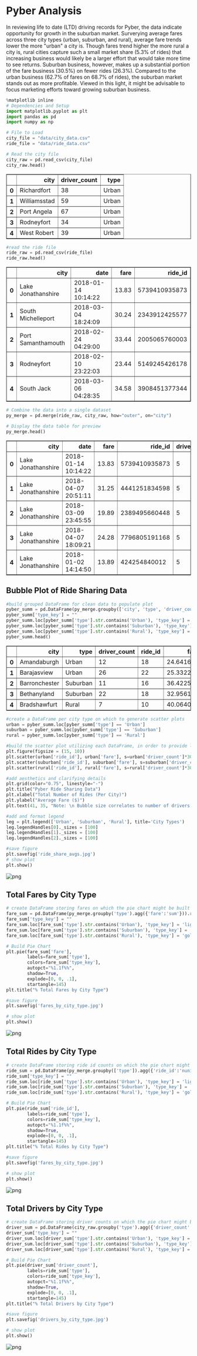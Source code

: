
# Pyber Analysis

In reviewing life to date (LTD) driving records for Pyber, the data indicate opportunity for growth in the suburban market. Surverying average fares across three city types (urban, suburban, and rural), average fare trends lower the more "urban" a city is. Though fares trend higher the more rural a city is, rural cities capture such a small market share (5.3% of rides) that increasing business would likely be a larger effort that would take more time to see returns. Suburban business, however, makes up a substantial portion of the fare business (30.5%) on fewer rides (26.3%). Compared to the urban business (62.7% of fares on 68.7% of rides), the suburban market stands out as more profitable. Viewed in this light, it might be advisable to focus marketing efforts toward growing suburban business.


```python
%matplotlib inline
# Dependencies and Setup
import matplotlib.pyplot as plt
import pandas as pd
import numpy as np

# File to Load
city_file = "data/city_data.csv"
ride_file = "data/ride_data.csv"

# Read the city file
city_raw = pd.read_csv(city_file)
city_raw.head()
```




<div>
<table border="1" class="dataframe">
  <thead>
    <tr style="text-align: right;">
      <th></th>
      <th>city</th>
      <th>driver_count</th>
      <th>type</th>
    </tr>
  </thead>
  <tbody>
    <tr>
      <th>0</th>
      <td>Richardfort</td>
      <td>38</td>
      <td>Urban</td>
    </tr>
    <tr>
      <th>1</th>
      <td>Williamsstad</td>
      <td>59</td>
      <td>Urban</td>
    </tr>
    <tr>
      <th>2</th>
      <td>Port Angela</td>
      <td>67</td>
      <td>Urban</td>
    </tr>
    <tr>
      <th>3</th>
      <td>Rodneyfort</td>
      <td>34</td>
      <td>Urban</td>
    </tr>
    <tr>
      <th>4</th>
      <td>West Robert</td>
      <td>39</td>
      <td>Urban</td>
    </tr>
  </tbody>
</table>
</div>




```python
#read the ride file
ride_raw = pd.read_csv(ride_file)
ride_raw.head()
```




<div>
<table border="1" class="dataframe">
  <thead>
    <tr style="text-align: right;">
      <th></th>
      <th>city</th>
      <th>date</th>
      <th>fare</th>
      <th>ride_id</th>
    </tr>
  </thead>
  <tbody>
    <tr>
      <th>0</th>
      <td>Lake Jonathanshire</td>
      <td>2018-01-14 10:14:22</td>
      <td>13.83</td>
      <td>5739410935873</td>
    </tr>
    <tr>
      <th>1</th>
      <td>South Michelleport</td>
      <td>2018-03-04 18:24:09</td>
      <td>30.24</td>
      <td>2343912425577</td>
    </tr>
    <tr>
      <th>2</th>
      <td>Port Samanthamouth</td>
      <td>2018-02-24 04:29:00</td>
      <td>33.44</td>
      <td>2005065760003</td>
    </tr>
    <tr>
      <th>3</th>
      <td>Rodneyfort</td>
      <td>2018-02-10 23:22:03</td>
      <td>23.44</td>
      <td>5149245426178</td>
    </tr>
    <tr>
      <th>4</th>
      <td>South Jack</td>
      <td>2018-03-06 04:28:35</td>
      <td>34.58</td>
      <td>3908451377344</td>
    </tr>
  </tbody>
</table>
</div>




```python
# Combine the data into a single dataset
py_merge = pd.merge(ride_raw, city_raw, how="outer", on="city")

# Display the data table for preview
py_merge.head()
```




<div>
<table border="1" class="dataframe">
  <thead>
    <tr style="text-align: right;">
      <th></th>
      <th>city</th>
      <th>date</th>
      <th>fare</th>
      <th>ride_id</th>
      <th>driver_count</th>
      <th>type</th>
    </tr>
  </thead>
  <tbody>
    <tr>
      <th>0</th>
      <td>Lake Jonathanshire</td>
      <td>2018-01-14 10:14:22</td>
      <td>13.83</td>
      <td>5739410935873</td>
      <td>5</td>
      <td>Urban</td>
    </tr>
    <tr>
      <th>1</th>
      <td>Lake Jonathanshire</td>
      <td>2018-04-07 20:51:11</td>
      <td>31.25</td>
      <td>4441251834598</td>
      <td>5</td>
      <td>Urban</td>
    </tr>
    <tr>
      <th>2</th>
      <td>Lake Jonathanshire</td>
      <td>2018-03-09 23:45:55</td>
      <td>19.89</td>
      <td>2389495660448</td>
      <td>5</td>
      <td>Urban</td>
    </tr>
    <tr>
      <th>3</th>
      <td>Lake Jonathanshire</td>
      <td>2018-04-07 18:09:21</td>
      <td>24.28</td>
      <td>7796805191168</td>
      <td>5</td>
      <td>Urban</td>
    </tr>
    <tr>
      <th>4</th>
      <td>Lake Jonathanshire</td>
      <td>2018-01-02 14:14:50</td>
      <td>13.89</td>
      <td>424254840012</td>
      <td>5</td>
      <td>Urban</td>
    </tr>
  </tbody>
</table>
</div>



## Bubble Plot of Ride Sharing Data


```python
#build grouped DataFrame for clean data to populate plot
pyber_summ = pd.DataFrame(py_merge.groupby(['city', 'type', 'driver_count']).agg({'ride_id': 'nunique', 'fare':'mean'})).reset_index()
pyber_summ['type_key'] = ""
pyber_summ.loc[pyber_summ['type'].str.contains('Urban'), 'type_key'] = 'lightcoral'
pyber_summ.loc[pyber_summ['type'].str.contains('Suburban'), 'type_key'] = 'lightskyblue'
pyber_summ.loc[pyber_summ['type'].str.contains('Rural'), 'type_key'] = 'gold'
pyber_summ.head()
```




<div>
<table border="1" class="dataframe">
  <thead>
    <tr style="text-align: right;">
      <th></th>
      <th>city</th>
      <th>type</th>
      <th>driver_count</th>
      <th>ride_id</th>
      <th>fare</th>
      <th>type_key</th>
    </tr>
  </thead>
  <tbody>
    <tr>
      <th>0</th>
      <td>Amandaburgh</td>
      <td>Urban</td>
      <td>12</td>
      <td>18</td>
      <td>24.641667</td>
      <td>lightcoral</td>
    </tr>
    <tr>
      <th>1</th>
      <td>Barajasview</td>
      <td>Urban</td>
      <td>26</td>
      <td>22</td>
      <td>25.332273</td>
      <td>lightcoral</td>
    </tr>
    <tr>
      <th>2</th>
      <td>Barronchester</td>
      <td>Suburban</td>
      <td>11</td>
      <td>16</td>
      <td>36.422500</td>
      <td>lightskyblue</td>
    </tr>
    <tr>
      <th>3</th>
      <td>Bethanyland</td>
      <td>Suburban</td>
      <td>22</td>
      <td>18</td>
      <td>32.956111</td>
      <td>lightskyblue</td>
    </tr>
    <tr>
      <th>4</th>
      <td>Bradshawfurt</td>
      <td>Rural</td>
      <td>7</td>
      <td>10</td>
      <td>40.064000</td>
      <td>gold</td>
    </tr>
  </tbody>
</table>
</div>




```python
#create a DataFrame per city type on which to generate scatter plots
urban = pyber_summ.loc[pyber_summ['type'] == 'Urban']
suburban = pyber_summ.loc[pyber_summ['type'] == 'Suburban']
rural = pyber_summ.loc[pyber_summ['type'] == 'Rural']
```


```python
#build the scatter plot utilizing each DataFrame, in order to provide legend data
plt.figure(figsize = (15, 10))
plt.scatter(urban['ride_id'], urban['fare'], s=urban['driver_count']*30, c=urban['type_key'], edgecolors='k', alpha=0.7)
plt.scatter(suburban['ride_id'], suburban['fare'], s=suburban['driver_count']*30, c=suburban['type_key'], edgecolors='k', alpha=0.7)
plt.scatter(rural['ride_id'], rural['fare'], s=rural['driver_count']*30, c=rural['type_key'], edgecolors='k', alpha=0.7)

#add aesthetics and clarifying details
plt.grid(color="0.75", linestyle="-")
plt.title("Pyber Ride Sharing Data")
plt.xlabel("Total Number of Rides (Per City)")
plt.ylabel("Average Fare ($)")
plt.text(41, 35, "Note: \n Bubble size correlates to number of drivers in city.")

#add and format legend
leg = plt.legend(['Urban', 'Suburban', 'Rural'], title='City Types')
leg.legendHandles[0]._sizes = [100]
leg.legendHandles[1]._sizes = [100]
leg.legendHandles[2]._sizes = [100]

#save figure
plt.savefig('ride_share_avgs.jpg')
# show plot
plt.show()

```


![png](output_8_0.png)


## Total Fares by City Type


```python
# create DataFrame storing fares on which the pie chart might be built
fare_sum = pd.DataFrame(py_merge.groupby('type').agg({'fare':'sum'})).reset_index()
fare_sum['type_key'] = ""
fare_sum.loc[fare_sum['type'].str.contains('Urban'), 'type_key'] = 'lightcoral'
fare_sum.loc[fare_sum['type'].str.contains('Suburban'), 'type_key'] = 'lightskyblue'
fare_sum.loc[fare_sum['type'].str.contains('Rural'), 'type_key'] = 'gold'

# Build Pie Chart
plt.pie(fare_sum['fare'],
        labels=fare_sum['type'],
        colors=fare_sum['type_key'], 
        autopct="%1.1f%%", 
        shadow=True,
        explode=[0, 0, .1], 
        startangle=145)
plt.title("% Total Fares by City Type")

#save figure
plt.savefig('fares_by_city_type.jpg')

# show plot
plt.show()
```


![png](output_10_0.png)


## Total Rides by City Type


```python
# create DataFrame storing ride id counts on which the pie chart might be built
ride_sum = pd.DataFrame(py_merge.groupby(['type']).agg({'ride_id':'nunique'})).reset_index()
ride_sum['type_key'] = ""
ride_sum.loc[ride_sum['type'].str.contains('Urban'), 'type_key'] = 'lightcoral'
ride_sum.loc[ride_sum['type'].str.contains('Suburban'), 'type_key'] = 'lightskyblue'
ride_sum.loc[ride_sum['type'].str.contains('Rural'), 'type_key'] = 'gold'

# Build Pie Chart
plt.pie(ride_sum['ride_id'],
        labels=ride_sum['type'],
        colors=ride_sum['type_key'], 
        autopct="%1.1f%%", 
        shadow=True,
        explode=[0, 0, .1], 
        startangle=145)
plt.title("% Total Rides by City Type")

#save figure
plt.savefig('fares_by_city_type.jpg')

# show plot
plt.show()
```


![png](output_12_0.png)


## Total Drivers by City Type


```python
# create DataFrame storing driver counts on which the pie chart might be built
driver_sum = pd.DataFrame(city_raw.groupby('type').agg({'driver_count':'sum'})).reset_index()
driver_sum['type_key'] = ""
driver_sum.loc[driver_sum['type'].str.contains('Urban'), 'type_key'] = 'lightcoral'
driver_sum.loc[driver_sum['type'].str.contains('Suburban'), 'type_key'] = 'lightskyblue'
driver_sum.loc[driver_sum['type'].str.contains('Rural'), 'type_key'] = 'gold'

# Build Pie Chart
plt.pie(driver_sum['driver_count'],
        labels=ride_sum['type'],
        colors=ride_sum['type_key'], 
        autopct="%1.1f%%", 
        shadow=True,
        explode=[0, 0, .1], 
        startangle=145)
plt.title("% Total Drivers by City Type")

#save figure
plt.savefig('drivers_by_city_type.jpg')

# show plot
plt.show()
```


![png](output_14_0.png)

